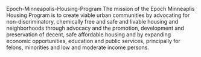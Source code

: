 Epoch-Minneapolis-Housing-Program
The mission of the Epoch Minneaplis Housing Program is to
create viable urban communities by advocating for non-discriminatory, chemically free and safe and livable housing
and neighborhoods through advocacy and the promotion, development and preservation of decent, safe affordable housing
and by expanding economic opportunities, education and public services, principally for felons, minorities and low and moderate
income persons.

